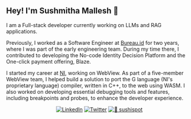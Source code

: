 ## Hey! I'm Sushmitha Mallesh 👋


I am a Full-stack developer currently working on LLMs and RAG applications.


Previously, I worked as a Software Engineer at [Bureau.id](https://www.bureau.id/) for two years, where I was part of the early engineering team. During my time there, I contributed to developing the No-code Identity Decision Platform and the One-click payment offering, Blaze.


I started my career at [NI](https://www.ni.com/en.html), working on WebView. As part of a five-member WebView team, I helped build a solution to port the G language (NI's proprietary language) compiler, written in C++, to the web using WASM. I also worked on developing essential debugging tools and features, including breakpoints and probes, to enhance the developer experience.

<div align="center">
 
[![LinkedIn](https://img.shields.io/badge/LinkedIn-0A66C2?style=flat-square&logo=linkedin&logoColor=white)](https://www.linkedin.com/in/sushmitha-mallesh-639528133/)
[![Twitter](https://img.shields.io/badge/Twitter-000000?style=flat-square&logo=x&logoColor=white)](https://x.com/_sushh_)
[![🍥 sushispot](https://img.shields.io/badge/🍥_sushispot-4D54FB?style=flat-square)](https://sushispot.xyz/)

</div>
